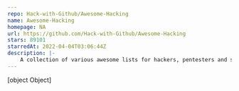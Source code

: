 ```yaml
---
repo: Hack-with-Github/Awesome-Hacking
name: Awesome-Hacking
homepage: NA
url: https://github.com/Hack-with-Github/Awesome-Hacking
stars: 89101
starredAt: 2022-04-04T03:06:44Z
description: |-
    A collection of various awesome lists for hackers, pentesters and security researchers
---
```


[object Object]

